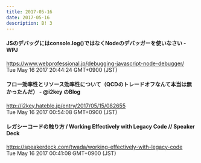 ```yaml
---
title: 2017-05-16
date: 2017-05-16
description: B! 3
---
```


#### JSのデバッグにはconsole.log()ではなくNodeのデバッガーを使いなさい - WPJ
https://www.webprofessional.jp/debugging-javascript-node-debugger/<br>
Tue May 16 2017 20:44:24 GMT+0900 (JST)<br>


#### フロー効率性とリソース効率性について（QCDのトレードオフなんて本当は無かったんだ） - @i2key のBlog
http://i2key.hateblo.jp/entry/2017/05/15/082655<br>
Tue May 16 2017 00:54:08 GMT+0900 (JST)<br>


#### レガシーコードの触り方 / Working Effectively with Legacy Code // Speaker Deck
https://speakerdeck.com/twada/working-effectively-with-legacy-code<br>
Tue May 16 2017 00:41:08 GMT+0900 (JST)<br>


